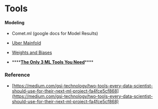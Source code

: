 # Tools



#### Modeling

* Comet.ml \(google docs for Model Results\)
* [Uber Mainfold](https://github.com/uber/manifold)
* [Weights and Biases](https://www.wandb.com/)



* \*\*\*\*[**The Only 3 ML Tools You Need**](https://towardsdatascience.com/the-only-3-ml-tools-you-need-1aa750778d33)\*\*\*\*



### Reference

*  [https://medium.com/gsi-technology/two-tools-every-data-scientist-should-use-for-their-next-ml-project-fa4fce5cf868](https://medium.com/gsi-technology/two-tools-every-data-scientist-should-use-for-their-next-ml-project-fa4fce5cf868)

